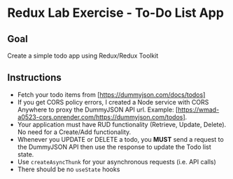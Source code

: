 # Redux Lab Exercise - To-Do List App

## Goal

Create a simple todo app using Redux/Redux Toolkit

## Instructions

- Fetch your todo items from [https://dummyjson.com/docs/todos]
- If you get CORS policy errors, I created a Node service with CORS Anywhere to proxy the DummyJSON API url. Example: [https://wmad-a0523-cors.onrender.com/https://dummyjson.com/todos].
- Your application must have RUD functionality (Retrieve, Update, Delete). No need for a Create/Add functionality.
- Whenever you UPDATE or DELETE a todo, you **MUST** send a request to the DummyJSON API then use the response to update the Todo list state.
- Use `createAsyncThunk` for your asynchronous requests (i.e. API calls)
- There should be no `useState` hooks
